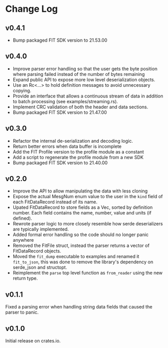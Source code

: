 # Change Log

## v0.4.1
* Bump packaged FIT SDK version to 21.53.00

## v0.4.0
* Improve parser error handling so that the user gets the byte position
where parsing failed instead of the number of bytes remaining
* Expand public API to expose more low level deserialization objects.
* Use an Rc<...> to hold definition messages to avoid unnecessary copying.
* Provide an interface that allows a continuous stream of data in addition
to batch processing (see examples/streaming.rs).
* Implement CRC validation of both the header and data sections.
* Bump packaged FIT SDK version to 21.47.00


## v0.3.0
* Refactor the internal de-serialization and decoding logic.
* Return better errors when data buffer is incomplete
* Add the FIT Profile version to the profile module as a constant
* Add a script to regenerate the profile module from a new SDK
* Bump packaged FIT SDK version to 21.40.00

## v0.2.0
* Improve the API to allow manipulating the data with less cloning
* Expose the actual MesgNum enum value to the user in the `kind` field
of each FitDataRecord instead of its name.
* Upated FitDataRecord to store fields as a Vec, sorted by definition
number. Each field contains the name, number, value and units (if defined).
* Rewrote parser logic to more closely resemble how serde deserializers are
typically implemented.
* Added formal error handling so the code should no longer panic anywhere
* Removed the FitFile struct, instead the parser returns a vector of
FitDataRecord objects.
* Moved the `fit_dump` executable to examples and renamed it `fit_to_json`,
this was done to remove the library's dependency on serde_json and structopt.
* Reimplement the `parse` top level function as `from_reader` using the new
return type.

## v0.1.1
Fixed a parsing error when handling string data fields that caused the
parser to panic.

## v0.1.0
Initial release on crates.io.
